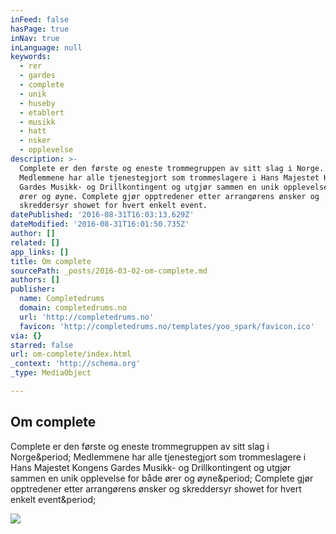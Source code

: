 ```yaml
---
inFeed: false
hasPage: true
inNav: true
inLanguage: null
keywords:
  - rer
  - gardes
  - complete
  - unik
  - huseby
  - etablert
  - musikk
  - hatt
  - nsker
  - opplevelse
description: >-
  Complete er den første og eneste trommegruppen av sitt slag i Norge.
  Medlemmene har alle tjenestegjort som trommeslagere i Hans Majestet Kongens
  Gardes Musikk- og Drillkontingent og utgjør sammen en unik opplevelse for både
  ører og øyne. Complete gjør opptredener etter arrangørens ønsker og
  skreddersyr showet for hvert enkelt event.
datePublished: '2016-08-31T16:03:13.629Z'
dateModified: '2016-08-31T16:01:50.735Z'
author: []
related: []
app_links: []
title: Om complete
sourcePath: _posts/2016-03-02-om-complete.md
authors: []
publisher:
  name: Completedrums
  domain: completedrums.no
  url: 'http://completedrums.no'
  favicon: 'http://completedrums.no/templates/yoo_spark/favicon.ico'
via: {}
starred: false
url: om-complete/index.html
_context: 'http://schema.org'
_type: MediaObject

---
```

<article style=""><h1>Om complete</h1><p>Complete er den første og eneste trommegruppen av sitt slag i Norge&amp;period; Medlemmene har alle tjenestegjort som trommeslagere i Hans Majestet Kongens Gardes Musikk- og Drillkontingent og utgjør sammen en unik opplevelse for både ører og øyne&amp;period; Complete gjør opptredener etter arrangørens ønsker og skreddersyr showet for hvert enkelt event&amp;period;</p><img src="http://completedrums.no/images/fast-grafikk/om-complete.jpg" /></article>